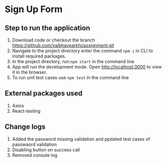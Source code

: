 # Sign Up Form 

## Step to run the application
1. Download code or checkout the branch https://github.com/vaibhavparkhi/assignment.git
2. Navigate to the project directory enter the command `npm i` in CLI to install required packages.
3. In the project directory, run:`npm start` in the command line
4. App will run the development mode. Open [http://localhost:3000](http://localhost:3000) to view it in the browser.
5. To run unit test cases use `npm test` in the command line

## External packages used 
1. Axios 
2. React-testing 

## Change logs
1. Added the password missing validation and ppdated test cases of passwaord validation
2. Disabling button on success call 
3. Removed console log  
